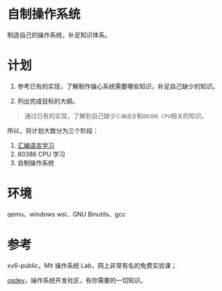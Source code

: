 # 自制操作系统

制造自己的操作系统，补足知识体系。

# 计划

1. 参考已有的实现，了解制作操心系统需要哪些知识，补足自己缺少的知识。

2. 列出完成目标的大纲。

> 通过已有的实现，了解到自己缺少`汇编语言`和`80386 CPU`相关的知识。

所以，将计划大致分为三个阶段：

1. [汇编语言学习](./gas/index.md)
2. 80386 CPU 学习
3. 自制操作系统

# 环境

qemu、windows wsl、GNU Binutils、gcc

# 参考

xv6-public，Mit 操作系统 Lab，网上非常有名的免费实验课；

[osdev](https://wiki.osdev.org/Main_Page)，操作系统开发社区，有你需要的一切知识。
